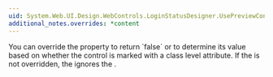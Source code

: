 ```yaml
---
uid: System.Web.UI.Design.WebControls.LoginStatusDesigner.UsePreviewControl
additional_notes.overrides: *content
---
```


<p>You can override the <xref href="System.Web.UI.Design.WebControls.LoginStatusDesigner.UsePreviewControl"></xref> property to return `false` or to determine its value based on whether the control is marked with a class level <xref href="System.Web.UI.Design.SupportsPreviewControlAttribute"></xref> attribute. If the <xref href="System.Web.UI.Design.WebControls.LoginStatusDesigner.UsePreviewControl"></xref> is not overridden, the <xref href="System.Web.UI.WebControls.LoginStatus"></xref> ignores the <xref href="System.Web.UI.Design.SupportsPreviewControlAttribute"></xref>.</p>


